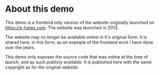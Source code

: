 # About this demo

This demo is a frontend only version of the website originally launched on https://e-types.com. 
The website was launched in 2013.

The website may no longer be available online in it's original form. It is shared here, in this form, as an example of the frontend work I have done over the years.

This demo only exposes the source code that was online at the time of launch, and as such publicly available. 
It is published here with the same copyright as for the original website.